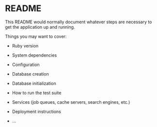 # README

This README would normally document whatever steps are necessary to get the
application up and running.

Things you may want to cover:
* Ruby version

* System dependencies

* Configuration

* Database creation


* Database initialization

* How to run the test suite

* Services (job queues, cache servers, search engines, etc.)

* Deployment instructions

* ...
